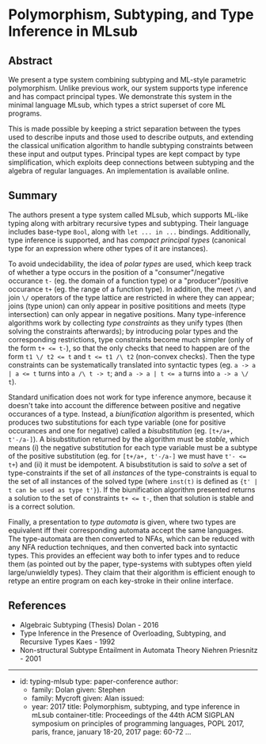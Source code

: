 Polymorphism, Subtyping, and Type Inference in MLsub
====================================================

Abstract
--------

We present a type system combining subtyping and ML-style parametric
polymorphism. Unlike previous work, our system supports type inference and has
compact principal types. We demonstrate this system in the minimal language
MLsub, which types a strict superset of core ML programs.

This is made possible by keeping a strict separation between the types used to
describe inputs and those used to describe outputs, and extending the classical
unification algorithm to handle subtyping constraints between these input and
output types. Principal types are kept compact by type simplification, which
exploits deep connections between subtyping and the algebra of regular
languages. An implementation is available online.

Summary
-------

The authors present a type system called MLsub, which supports ML-like typing
along with arbitrary recursive types and subtyping. Their language includes
base-type `Bool`, along with `let ... in ...` bindings. Additionally, type
inference is supported, and has *compact principal types* (canonical type for an
expression where other types of it are instances).

To avoid undecidability, the idea of *polar types* are used, which keep track of
whether a type occurs in the position of a "consumer"/negative occurance `t-`
(eg. the domain of a function type) or a "producer"/positive occurance `t+` (eg.
the range of a function type). In addition, the meet `/\` and join `\/`
operators of the type lattice are restricted in where they can appear; joins
(type union) can only appear in positive posititions and meets (type
intersection) can only appear in negative positions. Many type-inference
algorithms work by collecting *type constraints* as they unify types (then
solving the constraints afterwards); by introducing polar types and the
corresponding restrictions, type constraints become much simpler (only of the
form `t+ <= t-`), so that the only checks that need to happen are of the form
`t1 \/ t2 <= t` and `t <= t1 /\ t2` (non-convex checks). Then the type
constraints can be systematically translated into syntactic types (eg.
`a -> a | a <= t` turns into `a /\ t -> t`; and `a -> a | t <= a` turns into
`a -> a \/ t`).

Standard unification does not work for type inference anymore, because it
doesn't take into account the difference between positive and negative
occurances of a type. Instead, a *biunification* algorithm is presented, which
produces two substitutions for each type variable (one for positive occurances
and one for negative) called a *bisubstitution* (eg. `[t+/a+, t'-/a-]`). A
bisubstitution returned by the algorithm must be *stable*, which means (i) the
negative substitution for each type variable must be a subtype of the positive
substitution (eg. for `[t+/a+, t'-/a-]` we must have `t'- <= t+`) and (ii) it
must be idempotent. A bisubstitution is said to *solve* a set of
type-constraints if the set of all *instances* of the type-constraints is equal
to the set of all instances of the solved type (where `inst(t)` is defined as
`{t' | t can be used as type t'}`). If the biunification algorithm presented
returns a solution to the set of constraints `t+ <= t-`, then that solution is
stable and is a correct solution.

Finally, a presentation to *type automata* is given, where two types are
equivalent iff their corresponding automata accept the same languages. The
type-automata are then converted to NFAs, which can be reduced with any NFA
reduction techniques, and then converted back into syntactic types. This
provides an effecient way both to infer types and to reduce them (as pointed out
by the paper, type-systems with subtypes often yield large/unwieldly types).
They claim that their algorithm is efficient enough to retype an entire program
on each key-stroke in their online interface.

References
----------

-   Algebraic Subtyping (Thesis)
    Dolan - 2016
-   Type Inference in the Presence of Overloading, Subtyping, and Recursive Types
    Kaes - 1992
-   Non-structural Subtype Entailment in Automata Theory
    Niehren Priesnitz - 2001

---
-   id: typing-mlsub
    type: paper-conference
    author:
    -   family: Dolan
        given: Stephen
    -   family: Mycroft
        given: Alan
    issued:
    -   year: 2017
    title: Polymorphism, subtyping, and type inference in mLsub
    container-title: Proceedings of the 44th ACM SIGPLAN symposium on principles of programming languages, POPL 2017, paris, france, january 18-20, 2017
    page: 60-72
...
